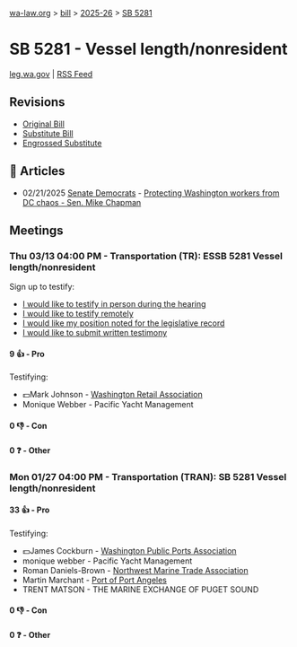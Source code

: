 [wa-law.org](/) > [bill](/bill/) > [2025-26](/bill/2025-26/) > [SB 5281](/bill/2025-26/sb/5281/)

# SB 5281 - Vessel length/nonresident
[leg.wa.gov](https://app.leg.wa.gov/billsummary?BillNumber=5281&Year=2025&Initiative=false) | [RSS Feed](./rss.xml)

## Revisions
* [Original Bill](1/)
* [Substitute Bill](S/)
* [Engrossed Substitute](S.E/)

## 📰 Articles
* 02/21/2025 [Senate Democrats](/org/senate_democrats/) - [Protecting Washington workers from DC chaos - Sen. Mike Chapman](https://senatedemocrats.wa.gov/chapman/2025/02/20/protecting-washington-workers-from-dc-chaos/#:~:text=My%20bill)

## Meetings
### Thu 03/13 04:00 PM - Transportation (TR): ESSB 5281 Vessel length/nonresident
Sign up to testify:
* [I would like to testify in person during the hearing](https://app.leg.wa.gov/csi/Testifier/Add?chamber=House&mId=32961&aId=165332&caId=26293&tId=1)
* [I would like to testify remotely](https://app.leg.wa.gov/csi/Testifier/Add?chamber=House&mId=32961&aId=165332&caId=26293&tId=2)
* [I would like my position noted for the legislative record](https://app.leg.wa.gov/csi/Testifier/Add?chamber=House&mId=32961&aId=165332&caId=26293&tId=3)
* [I would like to submit written testimony](https://app.leg.wa.gov/csi/Testifier/Add?chamber=House&mId=32961&aId=165332&caId=26293&tId=4)

#### 9 👍 - Pro
Testifying:
* 💵Mark Johnson - [Washington Retail Association](/org/washington_retail_association/)
* Monique Webber - Pacific Yacht Management

#### 0 👎 - Con

#### 0 ❓ - Other

### Mon 01/27 04:00 PM - Transportation (TRAN): SB 5281 Vessel length/nonresident
#### 33 👍 - Pro
Testifying:
* 💵James Cockburn - [Washington Public Ports Association](/org/washington_public_ports_association/)
* monique webber - Pacific Yacht Management
* Roman Daniels-Brown - [Northwest Marine Trade Association](/org/northwest_marine_trade_association/)
* Martin Marchant - [Port of Port Angeles](/org/port_of_port_angeles/)
* TRENT MATSON - THE MARINE EXCHANGE OF PUGET SOUND

#### 0 👎 - Con

#### 0 ❓ - Other

